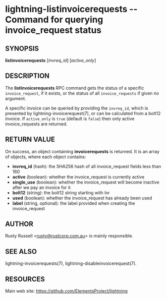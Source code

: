 lightning-listinvoicerequests -- Command for querying invoice\_request status
=============================================================================

SYNOPSIS
--------

**listinvoicerequests** [*invreq\_id*] [*active\_only*]

DESCRIPTION
-----------

The **listinvoicerequests** RPC command gets the status of a specific `invoice_request`,
if it exists, or the status of all `invoice_requests` if given no argument.

A specific invoice can be queried by providing the `invreq_id`, which
is presented by lightning-invoicerequest(7), or can be calculated from
a bolt12 invoice.  If `active_only` is `true` (default is `false`) then
only active invoice\_requests are returned.

RETURN VALUE
------------

[comment]: # (GENERATE-FROM-SCHEMA-START)
On success, an object containing **invoicerequests** is returned.  It is an array of objects, where each object contains:

- **invreq\_id** (hash): the SHA256 hash of all invoice\_request fields less than 160
- **active** (boolean): whether the invoice\_request is currently active
- **single\_use** (boolean): whether the invoice\_request will become inactive after we pay an invoice for it
- **bolt12** (string): the bolt12 string starting with lnr
- **used** (boolean): whether the invoice\_request has already been used
- **label** (string, optional): the label provided when creating the invoice\_request

[comment]: # (GENERATE-FROM-SCHEMA-END)

AUTHOR
------

Rusty Russell <<rusty@rustcorp.com.au>> is mainly responsible.

SEE ALSO
--------

lightning-invoicerequests(7), lightning-disableinvoicerequest(7).

RESOURCES
---------

Main web site: <https://github.com/ElementsProject/lightning>

[comment]: # ( SHA256STAMP:cdbdbd0dbe3776b3f6e79b88d3dc5ae3292af48234a4900e365c25663b8cdd67)
